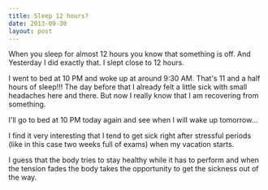 ```yaml
---
title: Sleep 12 hours?
date: 2013-09-30
layout: post
---
```

When you sleep for almost 12 hours you know that something is off. And Yesterday I did exactly that. I slept close to 12 hours. 

I went to bed at 10 PM and woke up at around 9:30 AM. That's 11 and a half hours of sleep!!! The day before that I already felt a little sick with small headaches here and there. But now I really know that I am recovering from something.

I'll go to bed at 10 PM today again and see when I will wake up tomorrow...

I find it very interesting that I tend to get sick right after stressful periods (like in this case two weeks full of exams) when my vacation starts. 

I guess that the body tries to stay healthy while it has to perform and when the tension fades the body takes the opportunity to get the sickness out of the way.

